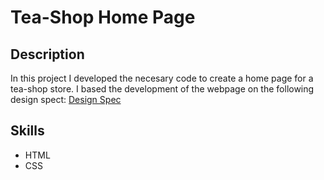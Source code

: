 # Tea-Shop Home Page
## Description
In this project I developed the necesary code to create a home page for a tea-shop store. I based the development of the webpage on the following design spect: 
[Design Spec]("./tea-cozy-spec.jpg")
## Skills
- HTML
- CSS
